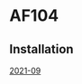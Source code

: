 # AF104


## Installation

[2021-09](https://github.com/griemide/Shelly/tree/master/installation)  
[]()  
[]()  
[]()  
[]()  
[]()  


